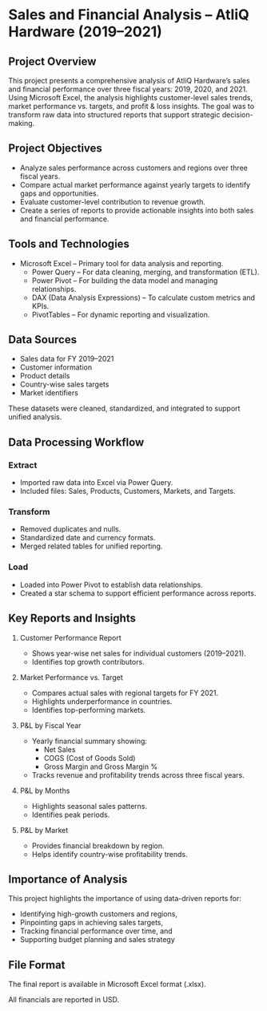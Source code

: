 # Sales and Financial Analysis – AtliQ Hardware (2019–2021)
## Project Overview
This project presents a comprehensive analysis of AtliQ Hardware’s sales and financial performance over three fiscal years: 2019, 2020, and 2021. Using Microsoft Excel, the analysis highlights customer-level sales trends, market performance vs. targets, and profit & loss insights. The goal was to transform raw data into structured reports that support strategic decision-making.

## Project Objectives
+ Analyze sales performance across customers and regions over three fiscal years.
+ Compare actual market performance against yearly targets to identify gaps and opportunities.
+ Evaluate customer-level contribution to revenue growth.
+ Create a series of reports to provide actionable insights into both sales and financial performance.

## Tools and Technologies
+ Microsoft Excel – Primary tool for data analysis and reporting.
  + Power Query – For data cleaning, merging, and transformation (ETL).
  + Power Pivot – For building the data model and managing relationships.
  + DAX (Data Analysis Expressions) – To calculate custom metrics and KPIs.
  + PivotTables – For dynamic reporting and visualization.

## Data Sources
+ Sales data for FY 2019–2021
+ Customer information
+ Product details
+ Country-wise sales targets
+ Market identifiers

These datasets were cleaned, standardized, and integrated to support unified analysis.

## Data Processing Workflow
### Extract
+ Imported raw data into Excel via Power Query.
+ Included files: Sales, Products, Customers, Markets, and Targets.
### Transform
+ Removed duplicates and nulls.
+ Standardized date and currency formats.
+ Merged related tables for unified reporting.
### Load
+ Loaded into Power Pivot to establish data relationships.
+ Created a star schema to support efficient performance across reports.

## Key Reports and Insights
1. Customer Performance Report
    + Shows year-wise net sales for individual customers (2019–2021).
    + Identifies top growth contributors.

2. Market Performance vs. Target
    + Compares actual sales with regional targets for FY 2021.
    + Highlights underperformance in countries.
    + Identifies top-performing markets.

3. P&L by Fiscal Year
    + Yearly financial summary showing:
      + Net Sales
      + COGS (Cost of Goods Sold)
      + Gross Margin and Gross Margin %
    + Tracks revenue and profitability trends across three fiscal years.

4. P&L by Months
    + Highlights seasonal sales patterns.
    + Identifies peak periods.

5. P&L by Market
    + Provides financial breakdown by region.
    + Helps identify country-wise profitability trends.

## Importance of Analysis
This project highlights the importance of using data-driven reports for:
+ Identifying high-growth customers and regions,
+ Pinpointing gaps in achieving sales targets,
+ Tracking financial performance over time, and
+ Supporting budget planning and sales strategy

## File Format
The final report is available in Microsoft Excel format (.xlsx).

All financials are reported in USD.
